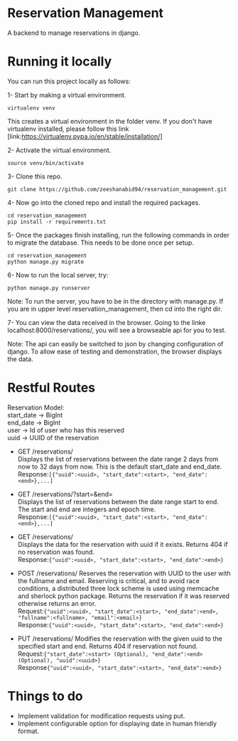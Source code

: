 # Reservation Management
A backend to manage reservations in django.

# Running it locally
You can run this project locally as follows:

1- Start by making a virtual environment.  
```
virtualenv venv
```  
This creates a virtual environment in the folder venv. If you don't have virtualenv installed, please follow this link [link:https://virtualenv.pypa.io/en/stable/installation/]

2- Activate the virtual environment.  
```
source venv/bin/activate
```

3- Clone this repo.  
```
git clone https://github.com/zeeshanabid94/reservation_management.git
```

4- Now go into the cloned repo and install the required packages.    
``` 
cd reservation_management
pip install -r requirements.txt
```

5- Once the packages finish installing, run the following commands in order to migrate the database. This needs to be done once per setup.  
```
cd reservation_management
python manage.py migrate
```
6- Now to run the local server, try:
```
python manage.py runserver
```
Note: To run the server, you have to be in the directory with manage.py. If you are in upper level reservation_management, then cd into the right dir.  

7- You can view the data received in the browser. Going to the linke localhost:8000/reservations/, you will see a browseable api for you to test.

Note: The api can easily be switched to json by changing configuration of django. To allow ease of testing and demonstration, the browser displays the data.  

# Restful Routes

Reservation Model:  
start_date -> BigInt  
end_date -> BigInt  
user -> Id of user who has this reserved  
uuid -> UUID of the reservation  

- GET /reservations/  
  Displays the list of reservations between the date range 2 days from now to 32 days from now. This is the default start_date and end_date.  
Response:```[{"uuid":<uuid>, "start_date":<start>, "end_date":<end>},...]  ```

- GET /reservations/?start=<start>&end=<end>  
  Displays the list of reservations between the date range start to end. The start and end are integers and epoch time.  
Response:```[{"uuid":<uuid>, "start_date":<start>, "end_date":<end>},...]```

- GET /reservations/<uuid>  
  Displays the data for the reservation with uuid if it exists. Returns 404 if no reservation was found.  
Response:```{"uuid":<uuid>, "start_date":<start>, "end_date":<end>}```

- POST /reservations/
  Reserves the reservation with UUID to the user with the fullname and email. Reserving is critical, and to avoid race conditions, a distributed three lock scheme is used using memcache and sherlock python package. Returns the reservation if it was reserved otherwise returns an error.  
Request:```{"uuid":<uuid>, "start_date":<start>, "end_date":<end>, "fullname":<fullname>, "email":<email>}```  
Response:```{"uuid":<uuid>, "start_date":<start>, "end_date":<end>}```  

- PUT /reservations/
  Modifies the reservation with the given uuid to the specified start and end. Returns 404 if reservation not found.  
Request:```{"start_date":<start> (Optional), "end_date":<end> (Optional), "uuid":<uuid>}```   
Response```{"uuid":<uuid>, "start_date":<start>, "end_date":<end>}```

# Things to do
- Implement validation for modification requests using put.
- Implement configurable option for displaying date in human friendly format.
